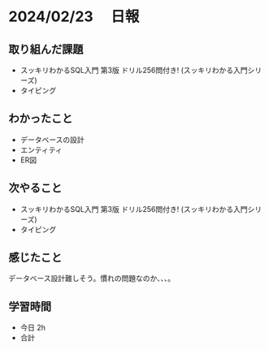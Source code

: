 # 2024/02/23 　日報


## 取り組んだ課題
- スッキリわかるSQL入門 第3版 ドリル256問付き! (スッキリわかる入門シリーズ)
- タイピング

## わかったこと
- データベースの設計
- エンティティ
- ER図

## 次やること
- スッキリわかるSQL入門 第3版 ドリル256問付き! (スッキリわかる入門シリーズ)
- タイピング

## 感じたこと
データベース設計難しそう。慣れの問題なのか、、、。

## 学習時間
- 今日 2h
- 合計 
